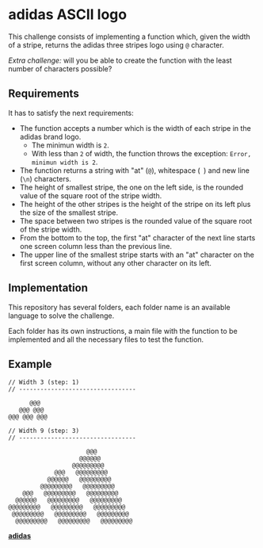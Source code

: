 # adidas ASCII logo

This challenge consists of implementing a function which, given the width of a stripe, returns the adidas three stripes logo using `@` character.

_Extra challenge:_ will you be able to create the function with the least number of characters possible?

## Requirements

It has to satisfy the next requirements:

- The function accepts a number which is the width of each stripe in the adidas brand logo.
   - The minimun width is `2`.
   - With less than `2` of width, the function throws the exception: `Error, minimun width is 2`.
- The function returns a string with "at" (`@`), whitespace (` `) and new line (`\n`) characters.
- The height of smallest stripe, the one on the left side, is the rounded value of the square root of the stripe width.
- The height of the other stripes is the height of the stripe on its left plus the size of the smallest stripe.
- The space between two stripes is the rounded value of the square root of the stripe width.
- From the bottom to the top, the first "at" character of the next line starts one screen column less than the previous line.
- The upper line of the smallest stripe starts with an "at" character on the first screen column, without any other character on its left.

## Implementation

This repository has several folders, each folder name is an available language to solve the challenge.

Each folder has its own instructions, a main file with the function to be implemented and all the necessary files to test the function.

## Example

```
// Width 3 (step: 1)
// ---------------------------------

      @@@
   @@@ @@@
@@@ @@@ @@@

// Width 9 (step: 3)
// ---------------------------------

                      @@@
                    @@@@@@
                  @@@@@@@@@
             @@@   @@@@@@@@@
           @@@@@@   @@@@@@@@@
         @@@@@@@@@   @@@@@@@@@
    @@@   @@@@@@@@@   @@@@@@@@@
  @@@@@@   @@@@@@@@@   @@@@@@@@@
@@@@@@@@@   @@@@@@@@@   @@@@@@@@@
 @@@@@@@@@   @@@@@@@@@   @@@@@@@@@
  @@@@@@@@@   @@@@@@@@@   @@@@@@@@@
```

[**adidas**][adidas]

[adidas]: https://adidas.com/
